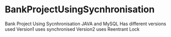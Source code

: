 # BankProjectUsingSycnhronisation
Bank Project Using Sycnhronisation JAVA and MySQL
Has different versions used
Version1 uses synchronised 
Version2 uses Reentrant Lock
